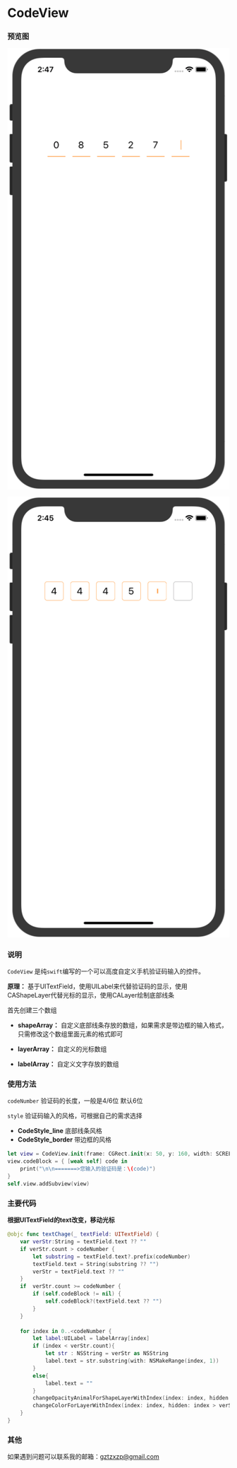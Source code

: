 # CodeView



### 预览图

![line](https://github.com/Mebsunny/CodeView/blob/master/Screenshot/line.png?raw=true)

![border](https://github.com/Mebsunny/CodeView/blob/master/Screenshot/border.png?raw=true)

### 说明

`CodeView` 是纯`swift`编写的一个可以高度自定义手机验证码输入的控件。

**原理：** 基于UITextField，使用UILabel来代替验证码的显示，使用CAShapeLayer代替光标的显示，使用CALayer绘制底部线条

首先创建三个数组

* **shapeArray：**  自定义底部线条存放的数组，如果需求是带边框的输入格式，只需修改这个数组里面元素的格式即可

* **layerArray：** 自定义的光标数组

* **labelArray：** 自定义文字存放的数组

### 使用方法 

 `codeNumber`  验证码的长度，一般是4/6位 默认6位

 `style`  验证码输入的风格，可根据自己的需求选择

* **CodeStyle_line**          底部线条风格
* **CodeStyle_border**    带边框的风格

```swift
let view = CodeView.init(frame: CGRect.init(x: 50, y: 160, width: SCREEN_WIDTH-100, height: 50),codeNumber: 4,style: .CodeStyle_line)
view.codeBlock = { [weak self] code in
    print("\n\n=======>您输入的验证码是：\(code)")
}
self.view.addSubview(view)
```

### 主要代码

**根据UITextField的text改变，移动光标**

```swift
@objc func textChage(_ textField: UITextField) {
    var verStr:String = textField.text ?? ""
    if verStr.count > codeNumber {
        let substring = textField.text?.prefix(codeNumber)
        textField.text = String(substring ?? "")
        verStr = textField.text ?? ""
    }
    if  verStr.count >= codeNumber {
        if (self.codeBlock != nil) {
            self.codeBlock?(textField.text ?? "")
        }
    }
    
    for index in 0..<codeNumber {
        let label:UILabel = labelArray[index]
        if (index < verStr.count){
            let str : NSString = verStr as NSString
            label.text = str.substring(with: NSMakeRange(index, 1))
        }
        else{
            label.text = ""
        }
        changeOpacityAnimalForShapeLayerWithIndex(index: index, hidden: index == verStr.count ? false : true)
        changeColorForLayerWithIndex(index: index, hidden: index > verStr.count ? false : true)
    }
}
```

### 其他

如果遇到问题可以联系我的邮箱：gztzxzp@gmail.com
